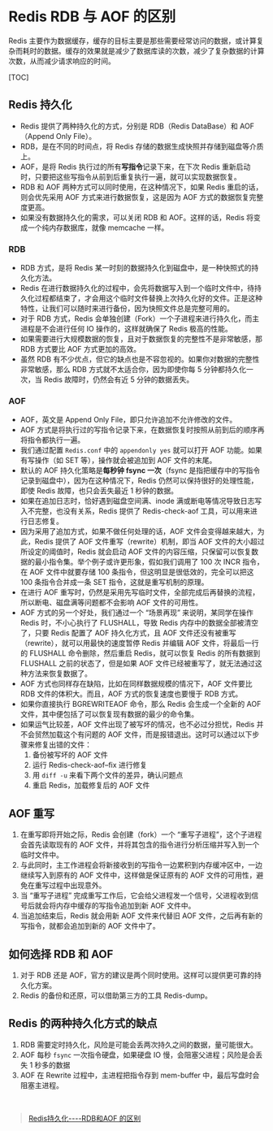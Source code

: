 # Redis RDB 与 AOF 的区别

Redis 主要作为数据缓存，缓存的目标主要是那些需要经常访问的数据，或计算复杂而耗时的数据。缓存的效果就是减少了数据库读的次数，减少了复杂数据的计算次数，从而减少请求响应的时间。

[TOC]

## Redis 持久化

- Redis 提供了两种持久化的方式，分别是 RDB（Redis DataBase）和 AOF（Append Only File）。
- RDB，是在不同的时间点，将 Redis 存储的数据生成快照并存储到磁盘等介质上。
- AOF，是将 Redis 执行过的所有**写指令**记录下来，在下次 Redis 重新启动时，只要把这些写指令从前到后重复执行一遍，就可以实现数据恢复。
- RDB 和 AOF 两种方式可以同时使用，在这种情况下，如果 Redis 重启的话，则会优先采用 AOF 方式来进行数据恢复，这是因为 AOF 方式的数据恢复完整度更高。
- 如果没有数据持久化的需求，可以关闭 RDB 和 AOF。这样的话，Redis 将变成一个纯内存数据库，就像 memcache 一样。

### RDB

- RDB 方式，是将 Redis 某一时刻的数据持久化到磁盘中，是一种快照式的持久化方法。
- Redis 在进行数据持久化的过程中，会先将数据写入到一个临时文件中，待持久化过程都结束了，才会用这个临时文件替换上次持久化好的文件。正是这种特性，让我们可以随时来进行备份，因为快照文件总是完整可用的。
- 对于 RDB 方式，Redis 会单独创建（Fork）一个子进程来进行持久化，而主进程是不会进行任何 IO 操作的，这样就确保了 Redis 极高的性能。
- 如果需要进行大规模数据的恢复，且对于数据恢复的完整性不是非常敏感，那 RDB 方式要比 AOF 方式更加的高效。
- 虽然 RDB 有不少优点，但它的缺点也是不容忽视的。如果你对数据的完整性非常敏感，那么 RDB 方式就不太适合你，因为即使你每 5 分钟都持久化一次，当 Redis 故障时，仍然会有近 5 分钟的数据丢失。

### AOF

- AOF，英文是 Append Only File，即只允许追加不允许修改的文件。
- AOF 方式是将执行过的写指令记录下来，在数据恢复时按照从前到后的顺序再将指令都执行一遍。
- 我们通过配置 `Redis.conf` 中的 `appendonly yes` 就可以打开 AOF 功能。如果有写操作（如 SET 等），操作就会被追加到 AOF 文件的末尾。
- 默认的 AOF 持久化策略是**每秒钟 fsync 一次**（fsync 是指把缓存中的写指令记录到磁盘中），因为在这种情况下，Redis 仍然可以保持很好的处理性能，即使 Redis 故障，也只会丢失最近 1 秒钟的数据。
- 如果在追加日志时，恰好遇到磁盘空间满、inode 满或断电等情况导致日志写入不完整，也没有关系，Redis 提供了 Redis-check-aof 工具，可以用来进行日志修复。
- 因为采用了追加方式，如果不做任何处理的话，AOF 文件会变得越来越大，为此，Redis 提供了 AOF 文件重写（rewrite）机制，即当 AOF 文件的大小超过所设定的阈值时，Redis 就会启动 AOF 文件的内容压缩，只保留可以恢复数据的最小指令集。举个例子或许更形象，假如我们调用了 100 次 INCR 指令，在 AOF 文件中就要存储 100 条指令，但这明显是很低效的，完全可以把这 100 条指令合并成一条 SET 指令，这就是重写机制的原理。
- 在进行 AOF 重写时，仍然是采用先写临时文件，全部完成后再替换的流程，所以断电、磁盘满等问题都不会影响 AOF 文件的可用性。
- AOF 方式的另一个好处，我们通过一个 “场景再现” 来说明，某同学在操作 Redis 时，不小心执行了 FLUSHALL，导致 Redis 内存中的数据全部被清空了，只要 Redis 配置了 AOF 持久化方式，且 AOF 文件还没有被重写（rewrite），就可以用最快的速度暂停 Redis 并编辑 AOF 文件，将最后一行的 FLUSHALL 命令删除，然后重启 Redis，就可以恢复 Redis 的所有数据到 FLUSHALL 之前的状态了，但是如果 AOF 文件已经被重写了，就无法通过这种方法来恢复数据了。
- AOF 方式也同样存在缺陷，比如在同样数据规模的情况下，AOF 文件要比 RDB 文件的体积大。而且，AOF 方式的恢复速度也要慢于 RDB 方式。
- 如果你直接执行 BGREWRITEAOF 命令，那么 Redis 会生成一个全新的 AOF 文件，其中便包括了可以恢复现有数据的最少的命令集。
- 如果运气比较差，AOF 文件出现了被写坏的情况，也不必过分担忧，Redis 并不会贸然加载这个有问题的 AOF 文件，而是报错退出。这时可以通过以下步骤来修复出错的文件：
  1. 备份被写坏的 AOF 文件
  2. 运行 Redis-check-aof–fix 进行修复
  3. 用 `diff -u` 来看下两个文件的差异，确认问题点
  4. 重启 Redis，加载修复后的 AOF 文件

## AOF 重写

1. 在重写即将开始之际，Redis 会创建（fork）一个 “重写子进程”，这个子进程会首先读取现有的 AOF 文件，并将其包含的指令进行分析压缩并写入到一个临时文件中。
2. 与此同时，主工作进程会将新接收到的写指令一边累积到内存缓冲区中，一边继续写入到原有的 AOF 文件中，这样做是保证原有的 AOF 文件的可用性，避免在重写过程中出现意外。
3. 当 “重写子进程” 完成重写工作后，它会给父进程发一个信号，父进程收到信号后就会将内存中缓存的写指令追加到新 AOF 文件中。
4. 当追加结束后，Redis 就会用新 AOF 文件来代替旧 AOF 文件，之后再有新的写指令，就都会追加到新的 AOF  文件中了。

## 如何选择 RDB 和 AOF

1. 对于 RDB 还是 AOF，官方的建议是两个同时使用。这样可以提供更可靠的持久化方案。
2. Redis 的备份和还原，可以借助第三方的工具 Redis-dump。

## Redis 的两种持久化方式的缺点

1. RDB 需要定时持久化，风险是可能会丢两次持久之间的数据，量可能很大。
2. AOF 每秒 `fsync` 一次指令硬盘，如果硬盘 IO 慢，会阻塞父进程；风险是会丢失 1 秒多的数据
3. AOF 在 Rewrite 过程中，主进程把指令存到 mem-buffer 中，最后写盘时会阻塞主进程。

<br/>

> [Redis持久化----RDB和AOF 的区别](https://blog.csdn.net/ljheee/article/details/76284082)